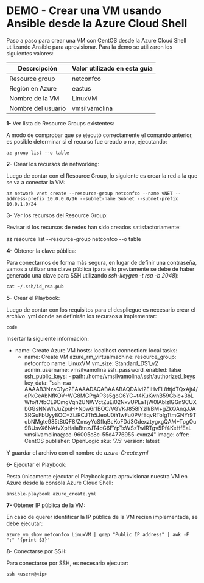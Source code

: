 # DEMO - Crear una VM usando Ansible desde la Azure Cloud Shell

Paso a paso para crear una VM con CentOS desde la Azure Cloud Shell utilizando Ansible para aprovisionar.
Para la demo se utilizaron los siguientes valores:

| **Descrcipción** | **Valor utilizado en esta guía** |
| --- | --- |
| Resource group | netconfco |
| Región en Azure | eastus |
| Nombre de la VM | LinuxVM |
| Nombre del usuario | vmsilvamolina |


**1-** Ver lista de Resource Groups existentes:

A modo de comprobar que se ejecutó correctamente el comando anterior, es posible determinar si el recurso fue creado o no, ejecutando:

    az group list --o table

**2-** Crear los recursos de networking:

Luego de contar con el Resource Group, lo siguiente es crear la red a la que se va a conectar la VM:

    az network vnet create --resource-group netconfco --name vNET --address-prefix 10.0.0.0/16 --subnet-name Subnet --subnet-prefix 10.0.1.0/24

**3-** Ver los recursos del Resource Group:

Revisar si los recursos de redes han sido creados satisfactoriamente:

az resource list --resource-group netconfco --o table

**4-** Obtener la clave pública:

Para conectarnos de forma más segura, en lugar de definir una contraseña, vamos a utilizar una clave pública (para ello previamente se debe de haber generado una clave para SSH utilizando *ssh-keygen -t rsa -b 2048*):

    cat ~/.ssh/id_rsa.pub

**5-** Crear el Playbook:

Luego de contar con los requisitos para el despliegue es necesario crear el archivo .yml donde se definirán los recursos a implementar:

    code

Insertar la siguiente información:

- name: Create Azure VM
  hosts: localhost
  connection: local
  tasks:
  - name: Create VM
    azure_rm_virtualmachine:
      resource_group: netconfco
      name: LinuxVM
      vm_size: Standard_DS1_v2
      admin_username: vmsilvamolina
      ssh_password_enabled: false
      ssh_public_keys:
        - path: /home/vmsilvamolina/.ssh/authorized_keys
          key_data: "ssh-rsa AAAAB3NzaC1yc2EAAAADAQABAAABAQDAIvl2EiHvFL8ftjdTQxAjt4/qPkCeAbNfKOV+WG8MGPqAP3s5goG6YC+t4KuKwnB59Gbic+3bLWfo/t7tbCL9CmgVqh2UNWVctZuEi02NxvUPLaTjW0lAblzlGGn9CUXbGGsNNWhJuZpuH+Npw6r1BOC/VGVKJ858IYzll/BM+gZkQAnqJJASRGuFbUyy8OC+ZLiRCJTh5JeoU0iYIwFu0PVfEqvRToIgTtmGNYr9TqbNMgte985tBtQF8/ZmsyYcSfIqBcKoFDd3GdexztygxgQAM+TpgOu9BUsvX6NAfvXpHalaBtnzJT4cG6FYpTxWSzTwIRTgv5Pf4KeHfEaL vmsilvamolina@cc-96005c8c-55d4776955-cvmz4"
      image:
        offer: CentOS
        publisher: OpenLogic
        sku: '7.5'
        version: latest

Y guardar el archivo con el nombre de *azure-Create.yml*


**6-** Ejecutar el Playbook:

Resta únicamente ejecutar el Playbook para aprovisionar nuestra VM en Azure desde la consola Azure Cloud Shell:

    ansible-playbook azure_create.yml

**7-** Obtener IP pública de la VM:

En caso de querer identificar la IP pública de la VM recién implementada, se debe ejecutar:

    azure vm show netconfco LinuxVM | grep "Public IP address" | awk -F ":" '{print $3}'

**8-** Conectarse por SSH:

Para conectarse por SSH, es necesario ejecutar:

    ssh <user>@<ip>